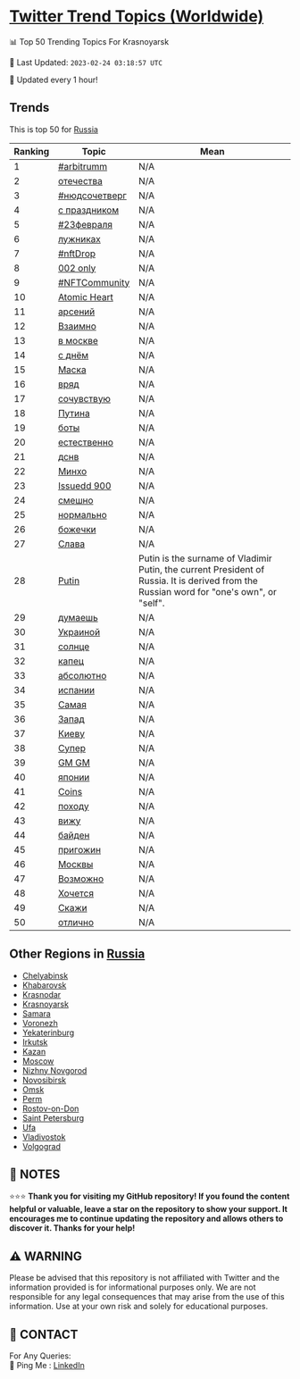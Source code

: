 [Twitter Trend Topics (Worldwide)](https://github.com/ErcinDedeoglu/Twitter-Trend-Topics)
==========


📊 Top 50 Trending Topics For Krasnoyarsk

📆 Last Updated: `2023-02-24 03:18:57 UTC`

🔧 Updated every 1 hour!


## Trends

This is top 50 for [Russia](</Russia>)

| Ranking | Topic | Mean |
| ------- | ------------ | ------------ |
| 1 | [#arbitrumm](http://twitter.com/search?q=%23arbitrumm) | N/A |
| 2 | [отечества](http://twitter.com/search?q=%d0%be%d1%82%d0%b5%d1%87%d0%b5%d1%81%d1%82%d0%b2%d0%b0) | N/A |
| 3 | [#нюдсочетверг](http://twitter.com/search?q=%23%d0%bd%d1%8e%d0%b4%d1%81%d0%be%d1%87%d0%b5%d1%82%d0%b2%d0%b5%d1%80%d0%b3) | N/A |
| 4 | [с праздником](http://twitter.com/search?q=%d1%81+%d0%bf%d1%80%d0%b0%d0%b7%d0%b4%d0%bd%d0%b8%d0%ba%d0%be%d0%bc) | N/A |
| 5 | [#23февраля](http://twitter.com/search?q=%2323%d1%84%d0%b5%d0%b2%d1%80%d0%b0%d0%bb%d1%8f) | N/A |
| 6 | [лужниках](http://twitter.com/search?q=%d0%bb%d1%83%d0%b6%d0%bd%d0%b8%d0%ba%d0%b0%d1%85) | N/A |
| 7 | [#nftDrop](http://twitter.com/search?q=%23nftDrop) | N/A |
| 8 | [002 only](http://twitter.com/search?q=002+only) | N/A |
| 9 | [#NFTCommunity](http://twitter.com/search?q=%23NFTCommunity) | N/A |
| 10 | [Atomic Heart](http://twitter.com/search?q=Atomic+Heart) | N/A |
| 11 | [арсений](http://twitter.com/search?q=%d0%b0%d1%80%d1%81%d0%b5%d0%bd%d0%b8%d0%b9) | N/A |
| 12 | [Взаимно](http://twitter.com/search?q=%d0%92%d0%b7%d0%b0%d0%b8%d0%bc%d0%bd%d0%be) | N/A |
| 13 | [в москве](http://twitter.com/search?q=%d0%b2+%d0%bc%d0%be%d1%81%d0%ba%d0%b2%d0%b5) | N/A |
| 14 | [с днём](http://twitter.com/search?q=%d1%81+%d0%b4%d0%bd%d1%91%d0%bc) | N/A |
| 15 | [Маска](http://twitter.com/search?q=%d0%9c%d0%b0%d1%81%d0%ba%d0%b0) | N/A |
| 16 | [вряд](http://twitter.com/search?q=%d0%b2%d1%80%d1%8f%d0%b4) | N/A |
| 17 | [сочувствую](http://twitter.com/search?q=%d1%81%d0%be%d1%87%d1%83%d0%b2%d1%81%d1%82%d0%b2%d1%83%d1%8e) | N/A |
| 18 | [Путина](http://twitter.com/search?q=%d0%9f%d1%83%d1%82%d0%b8%d0%bd%d0%b0) | N/A |
| 19 | [боты](http://twitter.com/search?q=%d0%b1%d0%be%d1%82%d1%8b) | N/A |
| 20 | [естественно](http://twitter.com/search?q=%d0%b5%d1%81%d1%82%d0%b5%d1%81%d1%82%d0%b2%d0%b5%d0%bd%d0%bd%d0%be) | N/A |
| 21 | [дснв](http://twitter.com/search?q=%d0%b4%d1%81%d0%bd%d0%b2) | N/A |
| 22 | [Минхо](http://twitter.com/search?q=%d0%9c%d0%b8%d0%bd%d1%85%d0%be) | N/A |
| 23 | [Issuedd 900](http://twitter.com/search?q=Issuedd+900) | N/A |
| 24 | [смешно](http://twitter.com/search?q=%d1%81%d0%bc%d0%b5%d1%88%d0%bd%d0%be) | N/A |
| 25 | [нормально](http://twitter.com/search?q=%d0%bd%d0%be%d1%80%d0%bc%d0%b0%d0%bb%d1%8c%d0%bd%d0%be) | N/A |
| 26 | [божечки](http://twitter.com/search?q=%d0%b1%d0%be%d0%b6%d0%b5%d1%87%d0%ba%d0%b8) | N/A |
| 27 | [Слава](http://twitter.com/search?q=%d0%a1%d0%bb%d0%b0%d0%b2%d0%b0) | N/A |
| 28 | [Putin](http://twitter.com/search?q=Putin) | Putin is the surname of Vladimir Putin, the current President of Russia. It is derived from the Russian word for "one's own", or "self". |
| 29 | [думаешь](http://twitter.com/search?q=%d0%b4%d1%83%d0%bc%d0%b0%d0%b5%d1%88%d1%8c) | N/A |
| 30 | [Украиной](http://twitter.com/search?q=%d0%a3%d0%ba%d1%80%d0%b0%d0%b8%d0%bd%d0%be%d0%b9) | N/A |
| 31 | [солнце](http://twitter.com/search?q=%d1%81%d0%be%d0%bb%d0%bd%d1%86%d0%b5) | N/A |
| 32 | [капец](http://twitter.com/search?q=%d0%ba%d0%b0%d0%bf%d0%b5%d1%86) | N/A |
| 33 | [абсолютно](http://twitter.com/search?q=%d0%b0%d0%b1%d1%81%d0%be%d0%bb%d1%8e%d1%82%d0%bd%d0%be) | N/A |
| 34 | [испании](http://twitter.com/search?q=%d0%b8%d1%81%d0%bf%d0%b0%d0%bd%d0%b8%d0%b8) | N/A |
| 35 | [Самая](http://twitter.com/search?q=%d0%a1%d0%b0%d0%bc%d0%b0%d1%8f) | N/A |
| 36 | [Запад](http://twitter.com/search?q=%d0%97%d0%b0%d0%bf%d0%b0%d0%b4) | N/A |
| 37 | [Киеву](http://twitter.com/search?q=%d0%9a%d0%b8%d0%b5%d0%b2%d1%83) | N/A |
| 38 | [Супер](http://twitter.com/search?q=%d0%a1%d1%83%d0%bf%d0%b5%d1%80) | N/A |
| 39 | [GM GM](http://twitter.com/search?q=GM+GM) | N/A |
| 40 | [японии](http://twitter.com/search?q=%d1%8f%d0%bf%d0%be%d0%bd%d0%b8%d0%b8) | N/A |
| 41 | [Coins](http://twitter.com/search?q=Coins) | N/A |
| 42 | [походу](http://twitter.com/search?q=%d0%bf%d0%be%d1%85%d0%be%d0%b4%d1%83) | N/A |
| 43 | [вижу](http://twitter.com/search?q=%d0%b2%d0%b8%d0%b6%d1%83) | N/A |
| 44 | [байден](http://twitter.com/search?q=%d0%b1%d0%b0%d0%b9%d0%b4%d0%b5%d0%bd) | N/A |
| 45 | [пригожин](http://twitter.com/search?q=%d0%bf%d1%80%d0%b8%d0%b3%d0%be%d0%b6%d0%b8%d0%bd) | N/A |
| 46 | [Москвы](http://twitter.com/search?q=%d0%9c%d0%be%d1%81%d0%ba%d0%b2%d1%8b) | N/A |
| 47 | [Возможно](http://twitter.com/search?q=%d0%92%d0%be%d0%b7%d0%bc%d0%be%d0%b6%d0%bd%d0%be) | N/A |
| 48 | [Хочется](http://twitter.com/search?q=%d0%a5%d0%be%d1%87%d0%b5%d1%82%d1%81%d1%8f) | N/A |
| 49 | [Скажи](http://twitter.com/search?q=%d0%a1%d0%ba%d0%b0%d0%b6%d0%b8) | N/A |
| 50 | [отлично](http://twitter.com/search?q=%d0%be%d1%82%d0%bb%d0%b8%d1%87%d0%bd%d0%be) | N/A |



## Other Regions in [Russia](</Russia>)

* [Chelyabinsk](</Russia/Chelyabinsk.md>)
* [Khabarovsk](</Russia/Khabarovsk.md>)
* [Krasnodar](</Russia/Krasnodar.md>)
* [Krasnoyarsk](</Russia/Krasnoyarsk.md>)
* [Samara](</Russia/Samara.md>)
* [Voronezh](</Russia/Voronezh.md>)
* [Yekaterinburg](</Russia/Yekaterinburg.md>)
* [Irkutsk](</Russia/Irkutsk.md>)
* [Kazan](</Russia/Kazan.md>)
* [Moscow](</Russia/Moscow.md>)
* [Nizhny Novgorod](</Russia/Nizhny Novgorod.md>)
* [Novosibirsk](</Russia/Novosibirsk.md>)
* [Omsk](</Russia/Omsk.md>)
* [Perm](</Russia/Perm.md>)
* [Rostov-on-Don](</Russia/Rostov-on-Don.md>)
* [Saint Petersburg](</Russia/Saint Petersburg.md>)
* [Ufa](</Russia/Ufa.md>)
* [Vladivostok](</Russia/Vladivostok.md>)
* [Volgograd](</Russia/Volgograd.md>)



## 📝 NOTES

⭐⭐⭐ **Thank you for visiting my GitHub repository! If you found the content helpful or valuable, leave a star on the repository to show your support. It encourages me to continue updating the repository and allows others to discover it. Thanks for your help!**


## ⚠️ WARNING

Please be advised that this repository is not affiliated with Twitter and the information provided is for informational purposes only. We are not responsible for any legal consequences that may arise from the use of this information. Use at your own risk and solely for educational purposes.


## 📨 CONTACT

 For Any Queries:  
            🏓 Ping Me : [LinkedIn](https://www.linkedin.com/in/ercindedeoglu/)
